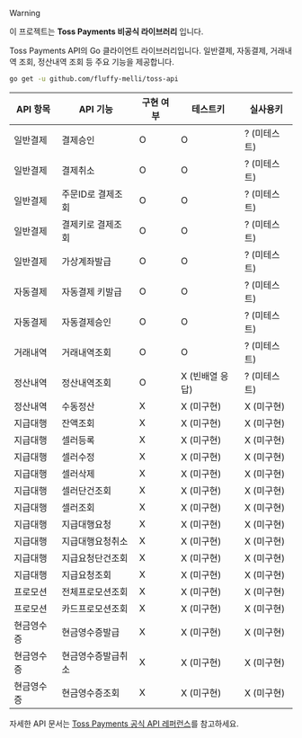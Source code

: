 
> [!WARNING]
> 이 프로젝트는 **Toss Payments 비공식 라이브러리** 입니다.

Toss Payments API의 Go 클라이언트 라이브러리입니다. 일반결제, 자동결제, 거래내역 조회, 정산내역 조회 등 주요 기능을 제공합니다.

```sh
go get -u github.com/fluffy-melli/toss-api
```

| API 항목 | API 기능 | 구현 여부 | 테스트키 | 실사용키 |
|---------|--------|-----------|----------|----------|
| 일반결제 | 결제승인 | O | O | ? (미테스트) |
| 일반결제 | 결제취소 | O | O | ? (미테스트) |
| 일반결제 | 주문ID로 결제조회 | O | O | ? (미테스트) |
| 일반결제 | 결제키로 결제조회 | O | O | ? (미테스트) |
| 일반결제 | 가상계좌발급 | O | O |  ? (미테스트) |
| 자동결제 | 자동결제 키발급 | O | O | ? (미테스트) |
| 자동결제 | 자동결제승인 | O | O | ? (미테스트) |
| 거래내역 | 거래내역조회 | O | O | ? (미테스트) |
| 정산내역 | 정산내역조회 | O | X (빈배열 응답) | ? (미테스트) |
| 정산내역 | 수동정산 | X | X (미구현) | X (미구현) |
| 지급대행 | 잔액조회 | X | X (미구현) | X (미구현) |
| 지급대행 | 셀러등록 | X | X (미구현) | X (미구현) |
| 지급대행 | 셀러수정 | X | X (미구현) | X (미구현) |
| 지급대행 | 셀러삭제 | X | X (미구현) | X (미구현) |
| 지급대행 | 셀러단건조회 | X | X (미구현) | X (미구현) |
| 지급대행 | 셀러조회 | X | X (미구현) | X (미구현) |
| 지급대행 | 지급대행요청 | X | X (미구현) | X (미구현) |
| 지급대행 | 지급대행요청취소 | X | X (미구현) | X (미구현) |
| 지급대행 | 지급요청단건조회 | X | X (미구현) | X (미구현) |
| 지급대행 | 지급요청조회 | X | X (미구현) | X (미구현) |
| 프로모션 | 전체프로모션조회 | X | X (미구현) | X (미구현) |
| 프로모션 | 카드프로모션조회 | X | X (미구현) | X (미구현) |
| 현금영수증 | 현금영수증발급 | X | X (미구현) | X (미구현) |
| 현금영수증 | 현금영수증발급취소 | X | X (미구현) | X (미구현) |
| 현금영수증 | 현금영수증조회 | X | X (미구현) | X (미구현) |

자세한 API 문서는 [Toss Payments 공식 API 레퍼런스](https://docs.tosspayments.com/reference)를 참고하세요.